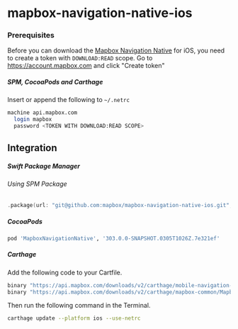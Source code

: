 # mapbox-navigation-native-ios

### Prerequisites

Before you can download the [Mapbox Navigation Native](https://github.com/mapbox/mapbox-navigation-native) for iOS, you need to create a token with `DOWNLOAD:READ` scope.
Go to https://account.mapbox.com and click "Create token"

##### SPM, CocoaPods and Carthage
Insert or append the following to `~/.netrc`

```bash
machine api.mapbox.com
  login mapbox
  password <TOKEN WITH DOWNLOAD:READ SCOPE>
```

## Integration

##### Swift Package Manager

###### Using SPM Package

```swift
.package(url: "git@github.com:mapbox/mapbox-navigation-native-ios.git", from: "303.0.0-SNAPSHOT.0305T1026Z.7e321ef"),
```

##### CocoaPods

```ruby
pod 'MapboxNavigationNative', '303.0.0-SNAPSHOT.0305T1026Z.7e321ef'
```

##### Carthage

Add the following code to your Cartfile.

```bash
binary "https://api.mapbox.com/downloads/v2/carthage/mobile-navigation-native/MapboxNavigationNative.json" == 303.0.0-SNAPSHOT.0305T1026Z.7e321ef
binary "https://api.mapbox.com/downloads/v2/carthage/mapbox-common/MapboxCommon-ios.json" == 24.2.0
```

Then run the following command in the Terminal.
```bash
carthage update --platform ios --use-netrc
```
